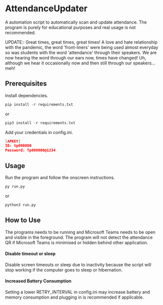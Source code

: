 
# AttendanceUpdater

A automation script to automatically scan and update attendance. The program is purely for educational purposes and real usage is not recommended.

UPDATE:: Great times, great times, great times! A love and hate relationship with the pandemic, the word 'front-liners' were being used almost everyday so was students with the word 'attendance' through their speakers. We are now hearing the word through our ears now, times have changed! Uh, although we hear it occasionally now and then still through our speakers... meh!


## Prerequisites

Install dependencies.

```python
pip install -r requirements.txt
```
or
```python
pip3 install -r requirements.txt
```

Add your credentials in config.ini.

```json
[APKEY]
ID: tp000000
Password: Tp000000@1234
```


## Usage

Run the program and follow the onscreen instructions.

```bash
py run.py
```
or
```bash
python3 run.py
```
## How to Use

The programs needs to be running and Microsoft Teams needs to be open and visible in the foreground. 
The program will not detect the attendance QR if Microsoft Teams is minimised or hidden behind other application.

#### Disable timeout or sleep
Disable screen timeouts or sleep due to inactivity because the script will stop working if the computer goes to sleep or hibernation.

#### Increased Battery Consumption
Setting a lower RETRY_INTERVAL in config.ini may increase battery and memory consumption and plugging in is recommended if applicable.

